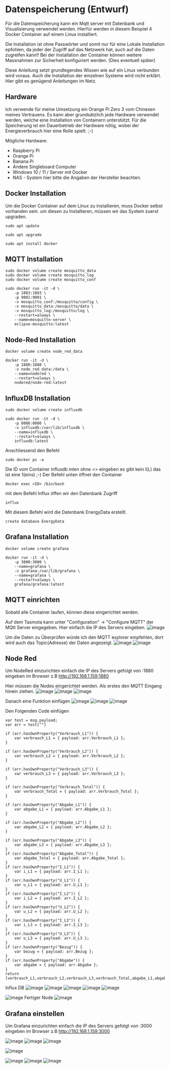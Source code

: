 # Datenspeicherung (Entwurf)
Für die Datenspeicherung kann ein Mqtt server mit Datenbank und Visualisierung verwendet werden. 
Hierfür werden in diesem Beispiel 4 Docker Container auf einem Linux installiert. 

Die Installation ist ohne Passwörter und somit nur für eine Lokale Installation epfohlen, da jeder der Zugriff auf das Netzwerk hat, auch auf die Daten zugreifen kann!!
Bei der Installation der Container können weitere Massnahmen zur Sicherheit konfiguriert werden. (Dies eventuell später)

Diese Anleitung setzt grundlegendes Wissen wie auf ein Linux verbunden wird voraus. 
Auch die Installation der einzelnen Systeme wird nicht erklärt. 
Hier gibt es genügend Anleitungen im Netz. 

## Hardware
Ich verwende für meine Umsetzung ein Orange Pi Zero 3 vom Chinesen meines Vertrauens. 
Es kann aber grundsätzlich jede Hardware verwendet werden, welche eine Installation von Containern unterstützt. 
Für die Speicherung ist ein Dauerbetrieb der Hardware nötig, wobei der Energieverbrauch hier eine Rolle spielt. ;-)

Mögliche Hardware:
* Raspberry Pi 
* Orange Pi 
* Banana Pi 
* Andere Singleboard Computer 
* Windows 10 / 11 / Server mit Docker 
* NAS - System hier bitte die Angaben der Hersteller beachten. 

## Docker Installation 
Um die Docker Container auf dem Linux zu installieren, muss Docker selbst vorhanden sein. um diesen zu Installieren, müssen wir das System zuerst upgraden.
```
sudo apt update
```
```
sudo apt upgrade
```
```
sudo apt install docker 
```
## MQTT Installation 
```
sudo docker volume create mosquitto_data
sudo docker volume create mosquitto_log
sudo docker volume create mosquitto_conf

sudo docker run -it -d \
	-p 1883:1883 \
	-p 9001:9001 \
	-v mosquitto_conf:/mosquitto/config \
	-v mosquitto_data:/mosquitto/data \
	-v mosquitto_log:/mosquitto/log \
	--restart=always \
	--name=mosquitto-server \
	eclipse-mosquitto:latest
```
## Node-Red Installation 
```
docker volume create node_red_data

docker run -it -d \
	-p 1880:1880 \
	-v node_red_data:/data \
	--name=nodered \
	--restart=always \
	nodered/node-red:latest
```

## InfluxDB Installation 
```
sudo docker volume create influxdb

sudo docker run -it -d \
	-p 8086:8086 \
	-v influxdb:/var/lib/influxdb \
	--name=influxdb \
	--restart=always \
	influxdb:latest
```
Anschliessend den Befehl 
```
sudo docker ps -a 
```
Die ID vom Container influxdb inten ohne <> eingeben es gibt kein l(L) das ist eine 1(eins) ;-) 
Der Befehl unten öffnet den Container 
```
docker exec <ID> /bin/bash
```
mit dem Befehl Influx öffen wir den Datenbank Zugriff 
```
influx
```
Mit diesem Befehl wird die Datenbank EnergyData erstellt. 
```
create database EnergyData
```
## Grafana  Installation 
```
docker volume create grafana

docker run -it -d \
	-p 3000:3000 \
	--name=grafana \
	-v grafana:/var/lib/grafana \
	--name=grafana \
	--restart=always \
	grafana/grafana:latest
```

## MQTT einrichten
Sobald alle Container laufen, können diese eingerichtet werden. 

Auf dem Tasmota kann unter "Configuration" -> "Configure MQTT" der MQtt Server eingegeben. 
Hier einfach die IP des Servers eingeben. 
![image](https://github.com/ebsEnergieAG/SmartMeterSchnittstelle/assets/7451747/56a8985a-05d3-4a43-bbab-0c8ea8d8eef7)

Um die Daten zu Überprüfen würde ich den MQTT explorer empfehlen, dort wird auch das Topic(Adresse) der Daten angezeigt. 
![image](https://github.com/ebsEnergieAG/SmartMeterSchnittstelle/assets/7451747/5b66c6d8-3cc9-47ea-9b16-1bafb43e5f92)
![image](https://github.com/ebsEnergieAG/SmartMeterSchnittstelle/assets/7451747/be4fd094-e568-4c5b-bbe7-b2ee6b793b35)


## Node Red 
Um NodeRed einzurichten einfach die IP des Servers gefolgt von :1880 eingeben im Browser 
z.B http://192.168.1.159:1880

Hier müssen die Nodes eingerichtet werden. 
Als erstes den MQTT Eingang hinein ziehen. 
![image](https://github.com/ebsEnergieAG/SmartMeterSchnittstelle/assets/7451747/02643b52-8e8c-4d36-89bf-2c6d3e3a9681)
![image](https://github.com/ebsEnergieAG/SmartMeterSchnittstelle/assets/7451747/a8c949c2-000b-429a-b002-cbabdac0cb24)
![image](https://github.com/ebsEnergieAG/SmartMeterSchnittstelle/assets/7451747/80301a00-f1b8-45a3-b62e-6c495347bd11)

Danach eine Funktion einfügen 
![image](https://github.com/ebsEnergieAG/SmartMeterSchnittstelle/assets/7451747/cd6876fd-0346-4e39-8910-8295ef0d2cac)
![image](https://github.com/ebsEnergieAG/SmartMeterSchnittstelle/assets/7451747/2d16b3b6-5f90-4eb1-82ef-1df459cc09ca)
![image](https://github.com/ebsEnergieAG/SmartMeterSchnittstelle/assets/7451747/0605bc95-fa24-49cd-b3d1-75b92b201848)

Den Folgenden Code einfügen 
```
var test = msg.payload;
var arr = test[""]

if (arr.hasOwnProperty("Verbrauch_L1")) {
    var verbrauch_L1 = { payload: arr.Verbrauch_L1 };
}

if (arr.hasOwnProperty("Verbrauch_L2")) {
    var verbrauch_L2 = { payload: arr.Verbrauch_L2 };
}

if (arr.hasOwnProperty("Verbrauch_L3")) {
    var verbrauch_L3 = { payload: arr.Verbrauch_L3 };
}

if (arr.hasOwnProperty("Verbrauch_Total")) {
    var verbrauch_Total = { payload: arr.Verbrauch_Total };
}

if (arr.hasOwnProperty("Abgabe_L1")) {
    var abgabe_L1 = { payload: arr.Abgabe_L1 };
}

if (arr.hasOwnProperty("Abgabe_L2")) {
    var abgabe_L2 = { payload: arr.Abgabe_L2 };
}

if (arr.hasOwnProperty("Abgabe_L3")) {
    var abgabe_L3 = { payload: arr.Abgabe_L3 };
}
if (arr.hasOwnProperty("Abgabe_Total")) {
    var abgabe_Total = { payload: arr.Abgabe_Total };
}
if (arr.hasOwnProperty("I_L1")) {
    var i_L1 = { payload: arr.I_L1 };
}
if (arr.hasOwnProperty("U_L1")) {
    var u_L1 = { payload: arr.U_L1 };
}
if (arr.hasOwnProperty("I_L2")) {
    var i_L2 = { payload: arr.I_L2 };
}
if (arr.hasOwnProperty("U_L2")) {
    var u_L2 = { payload: arr.U_L2 };
}
if (arr.hasOwnProperty("I_L3")) {
    var i_L3 = { payload: arr.I_L3 };
}
if (arr.hasOwnProperty("U_L3")) {
    var u_L3 = { payload: arr.U_L3 };
}
if (arr.hasOwnProperty("Bezug")) {
    var bezug = { payload: arr.Bezug };
}
if (arr.hasOwnProperty("Abgabe")) {
    var abgabe = { payload: arr.Abgabe };
}
return [verbrauch_L1,verbrauch_L2,verbrauch_L3,verbrauch_Total,abgabe_L1,abgabe_L2,abgabe_L3,abgabe_Total,i_L1,u_L1,i_L2,u_L2,i_L3,u_L3,bezug,abgabe];
```

Influx DB 
![image](https://github.com/ebsEnergieAG/SmartMeterSchnittstelle/assets/7451747/c8727075-a4bf-4903-9dc2-da57b2648525)
![image](https://github.com/ebsEnergieAG/SmartMeterSchnittstelle/assets/7451747/3235d226-6551-4bf5-a764-daff1e279c6f)
![image](https://github.com/ebsEnergieAG/SmartMeterSchnittstelle/assets/7451747/c9ae1b54-8043-42df-9cf0-ac4023beb246)
![image](https://github.com/ebsEnergieAG/SmartMeterSchnittstelle/assets/7451747/15d6e27a-8463-4337-a873-5c3477e91325)
![image](https://github.com/ebsEnergieAG/SmartMeterSchnittstelle/assets/7451747/3113dc18-6f56-48ea-bbaf-dde8307fe5d9)

![image](https://github.com/ebsEnergieAG/SmartMeterSchnittstelle/assets/7451747/5fad862a-8b4a-4287-8226-a0d9efe2bb26)
Fertiger Node
![image](https://github.com/ebsEnergieAG/SmartMeterSchnittstelle/assets/7451747/3b7e308d-ce4e-431d-989d-e9fb45b8d10a)

## Grafana einstellen 
Um Grafana einzurichten einfach die IP des Servers gefolgt von :3000 eingeben im Browser 
z.B http://192.168.1.159:3000

![image](https://github.com/ebsEnergieAG/SmartMeterSchnittstelle/assets/7451747/6fef7a26-c30e-4d31-b203-b48280d7d940)
![image](https://github.com/ebsEnergieAG/SmartMeterSchnittstelle/assets/7451747/7bbca90b-c816-4497-b666-7d73592f00ff)
![image](https://github.com/ebsEnergieAG/SmartMeterSchnittstelle/assets/7451747/349f421c-be48-4099-8830-d9e284c0f2ae)

![image](https://github.com/ebsEnergieAG/SmartMeterSchnittstelle/assets/7451747/14d5425a-578e-4b37-909d-05de433bfe69)

![image](https://github.com/ebsEnergieAG/SmartMeterSchnittstelle/assets/7451747/0c1390b4-db52-49ff-b151-ee35fc8eb142)
![image](https://github.com/ebsEnergieAG/SmartMeterSchnittstelle/assets/7451747/af5607f9-a8ae-4a06-9d78-cb15bcde1c5a)
![image](https://github.com/ebsEnergieAG/SmartMeterSchnittstelle/assets/7451747/490ae787-73f4-42f1-a128-4d3e1fac761a)




